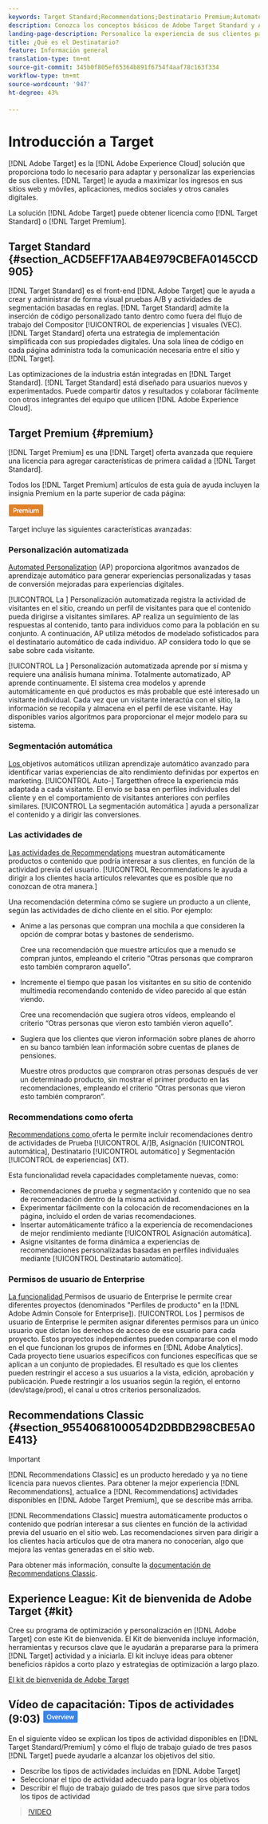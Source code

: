 ```yaml
---
keywords: Target Standard;Recommendations;Destinatario Premium;Automated Personalization;destinatario automático;destinatario automático;permisos;qué es adobe destinatario;
description: Conozca los conceptos básicos de Adobe Target Standard y Adobe Target Premium. Target Premium incluye funciones avanzadas que no están disponibles en el producto estándar.
landing-page-description: Personalice la experiencia de sus clientes para maximizar los ingresos en sus sitios web y móviles, aplicaciones, medios sociales y otros canales digitales.
title: ¿Qué es el Destinatario?
feature: Información general
translation-type: tm+mt
source-git-commit: 345b0f805ef65364b891f6754f4aaf78c163f334
workflow-type: tm+mt
source-wordcount: '947'
ht-degree: 43%

---
```



# Introducción a Target

[!DNL Adobe Target] es la  [!DNL Adobe Experience Cloud] solución que proporciona todo lo necesario para adaptar y personalizar las experiencias de sus clientes. [!DNL Target] le ayuda a maximizar los ingresos en sus sitios web y móviles, aplicaciones, medios sociales y otros canales digitales.

La solución [!DNL Adobe Target] puede obtener licencia como [!DNL Target Standard] o [!DNL Target Premium].

## Target Standard   {#section_ACD5EFF17AAB4E979CBEFA0145CCD905}

[!DNL Target Standard] es el front-end  [!DNL Adobe Target] que le ayuda a crear y administrar de forma visual pruebas A/B y actividades de segmentación basadas en reglas. [!DNL Target Standard] admite la inserción de código personalizado tanto dentro como fuera del flujo de trabajo del Compositor [!UICONTROL  de experiencias ] visuales (VEC). [!DNL Target Standard] oferta una estrategia de implementación simplificada con sus propiedades digitales. Una sola línea de código en cada página administra toda la comunicación necesaria entre el sitio y  [!DNL Target].

Las optimizaciones de la industria están integradas en [!DNL Target Standard]. [!DNL Target Standard] está diseñado para usuarios nuevos y experimentados. Puede compartir datos y resultados y colaborar fácilmente con otros integrantes del equipo que utilicen [!DNL Adobe Experience Cloud].

## Target Premium {#premium}

[!DNL Target Premium] es una  [!DNL Target] oferta avanzada que requiere una licencia para agregar características de primera calidad a  [!DNL Target Standard].

Todos los [!DNL Target Premium] artículos de esta guía de ayuda incluyen la insignia Premium en la parte superior de cada página:

![Distintivo Premium](/help/assets/premium.png)

Target incluye las siguientes características avanzadas:

### Personalización automatizada

[Automated Personalization](/help/c-activities/t-automated-personalization/automated-personalization.md#task_8AAF837796D74CF893CA2F88BA1491C9) (AP) proporciona algoritmos avanzados de aprendizaje automático para generar experiencias personalizadas y tasas de conversión mejoradas para experiencias digitales.

[!UICONTROL La ] Personalización automatizada registra la actividad de visitantes en el sitio, creando un perfil de visitantes para que el contenido pueda dirigirse a visitantes similares. AP realiza un seguimiento de las respuestas al contenido, tanto para individuos como para la población en su conjunto. A continuación, AP utiliza métodos de modelado sofisticados para el destinatario automático de cada individuo. AP considera todo lo que se sabe sobre cada visitante.

[!UICONTROL La ] Personalización automatizada aprende por sí misma y requiere una análisis humana mínima. Totalmente automatizado, AP aprende continuamente. El sistema crea modelos y aprende automáticamente en qué productos es más probable que esté interesado un visitante individual. Cada vez que un visitante interactúa con el sitio, la información se recopila y almacena en el perfil de ese visitante. Hay disponibles varios algoritmos para proporcionar el mejor modelo para su sistema.

### Segmentación automática

[Los ](/help/c-activities/auto-target/auto-target-to-optimize.md) objetivos automáticos utilizan aprendizaje automático avanzado para identificar varias experiencias de alto rendimiento definidas por expertos en marketing. [!UICONTROL Auto-] Targetthen ofrece la experiencia más adaptada a cada visitante. El envío se basa en perfiles individuales del cliente y en el comportamiento de visitantes anteriores con perfiles similares. [!UICONTROL La segmentación automática ] ayuda a personalizar el contenido y a dirigir las conversiones.

### Las actividades de

[Las actividades de Recommendations](/help/c-recommendations/recommendations.md#concept_7556C8A4543942F2A77B13A29339C0C0) muestran automáticamente productos o contenido que podría interesar a sus clientes, en función de la actividad previa del usuario. [!UICONTROL Recommendations le ayuda a dirigir a los clientes hacia artículos relevantes que es posible que no conozcan de otra manera.]

Una recomendación determina cómo se sugiere un producto a un cliente, según las actividades de dicho cliente en el sitio. Por ejemplo:

* Anime a las personas que compran una mochila a que consideren la opción de comprar botas y bastones de senderismo.

   Cree una recomendación que muestre artículos que a menudo se compran juntos, empleando el criterio “Otras personas que compraron esto también compraron aquello”.

* Incremente el tiempo que pasan los visitantes en su sitio de contenido multimedia recomendando contenido de vídeo parecido al que están viendo.

   Cree una recomendación que sugiera otros vídeos, empleando el criterio “Otras personas que vieron esto también vieron aquello”.

* Sugiera que los clientes que vieron información sobre planes de ahorro en su banco también lean información sobre cuentas de planes de pensiones.

   Muestre otros productos que compraron otras personas después de ver un determinado producto, sin mostrar el primer producto en las recomendaciones, empleando el criterio “Otras personas que vieron esto también compraron”.

### Recommendations como oferta

[Recommendations como ](/help/c-recommendations/recommendations-as-an-offer.md) oferta le permite incluir recomendaciones dentro de actividades de Prueba [!UICONTROL  A/]B, Asignación  [!UICONTROL automática], Destinatario  [!UICONTROL automático] y Segmentación  [!UICONTROL de experiencias]  (XT).

Esta funcionalidad revela capacidades completamente nuevas, como:

* Recomendaciones de prueba y segmentación y contenido que no sea de recomendación dentro de la misma actividad.
* Experimentar fácilmente con la colocación de recomendaciones en la página, incluido el orden de varias recomendaciones.
* Insertar automáticamente tráfico a la experiencia de recomendaciones de mejor rendimiento mediante [!UICONTROL Asignación automática].
* Asigne visitantes de forma dinámica a experiencias de recomendaciones personalizadas basadas en perfiles individuales mediante [!UICONTROL Destinatario automático].

### Permisos de usuario de Enterprise

[La funcionalidad ](/help/administrating-target/c-user-management/property-channel/property-channel.md#concept_E396B16FA2024ADBA27BC056138F9838) Permisos de usuario de Enterprise le permite crear diferentes proyectos (denominados &quot;Perfiles de producto&quot; en la  [!DNL Adobe Admin Console for Enterprise]). [!UICONTROL Los ] permisos de usuario de Enterprise le permiten asignar diferentes permisos para un único usuario que dictan los derechos de acceso de ese usuario para cada proyecto. Estos proyectos independientes pueden compararse con el modo en el que funcionan los grupos de informes en [!DNL Adobe Analytics]. Cada proyecto tiene usuarios específicos con funciones específicas que se aplican a un conjunto de propiedades. El resultado es que los clientes pueden restringir el acceso a sus usuarios a la vista, edición, aprobación y publicación. Puede restringir a los usuarios según la región, el entorno (dev/stage/prod), el canal u otros criterios personalizados.

## Recommendations Classic {#section_9554068100054D2DBDB298CBE5A0E413}

>[!IMPORTANT]
>
>[!DNL Recommendations Classic] es un producto heredado y ya no tiene licencia para nuevos clientes. Para obtener la mejor experiencia [!DNL Recommendations], actualice a [!DNL Recommendations] actividades disponibles en [!DNL Adobe Target Premium], que se describe más arriba.

[!DNL Recommendations Classic] muestra automáticamente productos o contenido que podrían interesar a sus clientes en función de la actividad previa del usuario en el sitio web. Las recomendaciones sirven para dirigir a los clientes hacia artículos que de otra manera no conocerían, algo que mejora las ventas generadas en el sitio web.

Para obtener más información, consulte la [documentación de Recommendations Classic](/help/assets/adobe-recommendations-classic.pdf).

## Experience League: Kit de bienvenida de Adobe Target {#kit}

Cree su programa de optimización y personalización en [!DNL Adobe Target] con este Kit de bienvenida. El Kit de bienvenida incluye información, herramientas y recursos clave que le ayudarán a prepararse para la primera [!DNL Target] actividad y a iniciarla. El kit incluye ideas para obtener beneficios rápidos a corto plazo y estrategias de optimización a largo plazo.

[El kit de bienvenida de Adobe Target](https://expleague.azureedge.net/pdf/Adobe-Target-Welcome-Kit.pdf)

## Vídeo de capacitación: Tipos de actividades (9:03) ![Distintivo de información general](/help/assets/overview.png)

En el siguiente vídeo se explican los tipos de actividad disponibles en [!DNL Target Standard/Premium] y cómo el flujo de trabajo guiado de tres pasos [!DNL Target] puede ayudarle a alcanzar los objetivos del sitio.

* Describe los tipos de actividades incluidas en [!DNL Adobe Target]
* Seleccionar el tipo de actividad adecuado para lograr los objetivos
* Describir el flujo de trabajo guiado de tres pasos que sirve para todos los tipos de actividad

>[!VIDEO](https://video.tv.adobe.com/v/17386)

